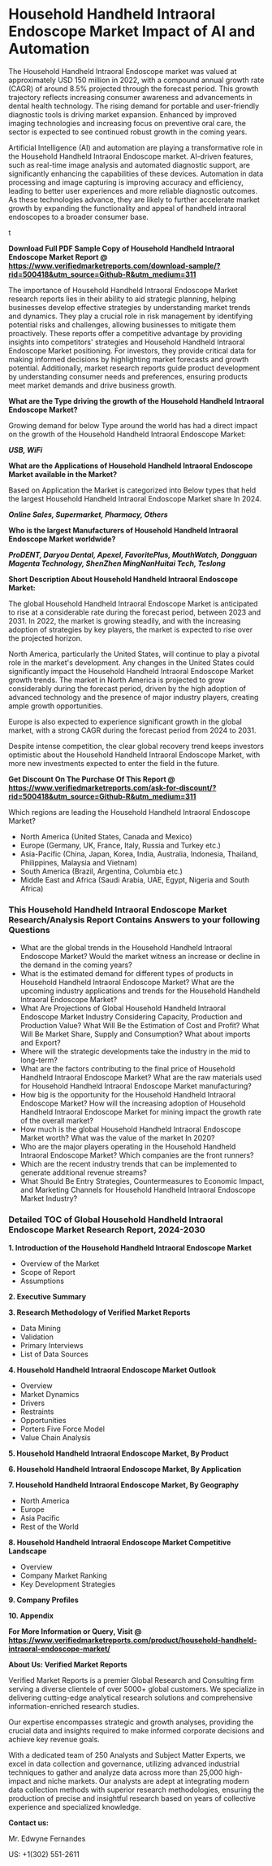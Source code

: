 <meta name="title" content="Global  Household Handheld Intraoral Endoscope Market Impact of AI and Automation"><meta name="description" content="  The Household Handheld Intraoral Endoscope market was valued at approximately USD 150 million in 2022, with a compound annual growth rate (CAGR) of around 8.5% proje"><meta name="title" content=" Household Handheld Intraoral Endoscope Market Size, Share, Scope, Trends, Growth, Opportunities, Analysis, Forecast"> <h1>Household Handheld Intraoral Endoscope Market Impact of AI and Automation</h1> <p>The Household Handheld Intraoral Endoscope market was valued at approximately USD 150 million in 2022, with a compound annual growth rate (CAGR) of around 8.5% projected through the forecast period. This growth trajectory reflects increasing consumer awareness and advancements in dental health technology. The rising demand for portable and user-friendly diagnostic tools is driving market expansion. Enhanced by improved imaging technologies and increasing focus on preventive oral care, the sector is expected to see continued robust growth in the coming years.</p> <p>Artificial Intelligence (AI) and automation are playing a transformative role in the Household Handheld Intraoral Endoscope market. AI-driven features, such as real-time image analysis and automated diagnostic support, are significantly enhancing the capabilities of these devices. Automation in data processing and image capturing is improving accuracy and efficiency, leading to better user experiences and more reliable diagnostic outcomes. As these technologies advance, they are likely to further accelerate market growth by expanding the functionality and appeal of handheld intraoral endoscopes to a broader consumer base.</p> t</p><p id="" class=""><strong>Download Full PDF Sample Copy of Household Handheld Intraoral Endoscope Market Report @ <a href="https://www.verifiedmarketreports.com/download-sample/?rid=500418&utm_source=Github-R&utm_medium=311" target="_blank">https://www.verifiedmarketreports.com/download-sample/?rid=500418&utm_source=Github-R&utm_medium=311</a></strong></p><p>The importance of&nbsp;Household Handheld Intraoral Endoscope Market research reports lies in their ability to aid strategic planning, helping businesses develop effective strategies by understanding market trends and dynamics. They play a crucial role in risk management by identifying potential risks and challenges, allowing businesses to mitigate them proactively. These reports offer a competitive advantage by providing insights into competitors' strategies and Household Handheld Intraoral Endoscope Market positioning. For investors, they provide critical data for making informed decisions by highlighting market forecasts and growth potential. Additionally, market research reports guide product development by understanding consumer needs and preferences, ensuring products meet market demands and drive business growth.</p><p><strong>What are the&nbsp;Type driving the growth of the Household Handheld Intraoral Endoscope Market?</strong></p><p id="" class="">Growing demand for below Type around the world has had a direct impact on the growth of the Household Handheld Intraoral Endoscope Market:</p><em><strong>USB, WiFi</strong></em></p><strong>What are the&nbsp;Applications&nbsp;of Household Handheld Intraoral Endoscope Market available in the Market?</strong></p><p id="" class="">Based on Application the Market is categorized into Below types that held the largest Household Handheld Intraoral Endoscope Market share In 2024.</p><em><strong>Online Sales, Supermarket, Pharmacy, Others</strong></em></p><strong>Who is the largest Manufacturers of Household Handheld Intraoral Endoscope Market worldwide?</strong></p><p><em><strong>ProDENT, Daryou Dental, Apexel, FavoritePlus, MouthWatch, Dongguan Magenta Technology, ShenZhen MingNanHuitai Tech, Teslong</strong></em></p><p id="" class=""><strong>Short Description About Household Handheld Intraoral Endoscope Market:</strong></p><p>The global Household Handheld Intraoral Endoscope Market is anticipated to rise at a considerable rate during the forecast period, between 2023 and 2031. In 2022, the market is growing steadily, and with the increasing adoption of strategies by key players, the market is expected to rise over the projected horizon.</p><p>North America, particularly the United States, will continue to play a pivotal role in the market's development. Any changes in the United States could significantly impact the Household Handheld Intraoral Endoscope Market growth trends. The market in North America is projected to grow considerably during the forecast period, driven by the high adoption of advanced technology and the presence of major industry players, creating ample growth opportunities.</p><p>Europe is also expected to experience significant growth in the global market, with a strong CAGR during the forecast period from 2024 to 2031.</p><p>Despite intense competition, the clear global recovery trend keeps investors optimistic about the Household Handheld Intraoral Endoscope Market, with more new investments expected to enter the field in the future.</p><p id="" class=""><strong>Get Discount On The Purchase Of This Report @ <a href="https://www.verifiedmarketreports.com/ask-for-discount/?rid=500418&utm_source=Github-R&utm_medium=311" target="_blank">https://www.verifiedmarketreports.com/ask-for-discount/?rid=500418&utm_source=Github-R&utm_medium=311</a></strong></p>Which regions are leading the Household Handheld Intraoral Endoscope Market?</p><ul><li>North America (United States, Canada and Mexico)</li><li>Europe (Germany, UK, France, Italy, Russia and Turkey etc.)</li><li>Asia-Pacific (China, Japan, Korea, India, Australia, Indonesia, Thailand, Philippines, Malaysia and Vietnam)</li><li>South America (Brazil, Argentina, Columbia etc.)</li><li>Middle East and Africa (Saudi Arabia, UAE, Egypt, Nigeria and South Africa)</li></ul><h3 id="" class="">This Household Handheld Intraoral Endoscope Market Research/Analysis Report Contains Answers to your following Questions</h3><ul><li>What are the global trends in the Household Handheld Intraoral Endoscope Market? Would the market witness an increase or decline in the demand in the coming years?</li><li>What is the estimated demand for different types of products in Household Handheld Intraoral Endoscope Market? What are the upcoming industry applications and trends for the Household Handheld Intraoral Endoscope Market?</li><li>What Are Projections of Global Household Handheld Intraoral Endoscope Market Industry Considering Capacity, Production and Production Value? What Will Be the Estimation of Cost and Profit? What Will Be Market Share, Supply and Consumption? What about imports and Export?</li><li>Where will the strategic developments take the industry in the mid to long-term?</li><li>What are the factors contributing to the final price of Household Handheld Intraoral Endoscope Market? What are the raw materials used for Household Handheld Intraoral Endoscope Market manufacturing?</li><li>How big is the opportunity for the Household Handheld Intraoral Endoscope Market? How will the increasing adoption of Household Handheld Intraoral Endoscope Market for mining impact the growth rate of the overall market?</li><li>How much is the global Household Handheld Intraoral Endoscope Market worth? What was the value of the market In 2020?</li><li>Who are the major players operating in the Household Handheld Intraoral Endoscope Market? Which companies are the front runners?</li><li>Which are the recent industry trends that can be implemented to generate additional revenue streams?</li><li>What Should Be Entry Strategies, Countermeasures to Economic Impact, and Marketing Channels for Household Handheld Intraoral Endoscope Market Industry?</li></ul><h3 id="" class="">Detailed TOC of Global Household Handheld Intraoral Endoscope Market Research Report, 2024-2030</h3><p id="" class=""><strong>1. Introduction of the Household Handheld Intraoral Endoscope Market</strong></p><ul><li>Overview of the Market</li><li>Scope of Report</li><li>Assumptions</li></ul><p id="" class=""><strong>2. Executive Summary</strong></p><p id="" class=""><strong>3. Research Methodology of Verified Market Reports</strong></p><ul><li>Data Mining</li><li>Validation</li><li>Primary Interviews</li><li>List of Data Sources</li></ul><p id="" class=""><strong>4. Household Handheld Intraoral Endoscope Market Outlook</strong></p><ul><li>Overview</li><li>Market Dynamics</li><li>Drivers</li><li>Restraints</li><li>Opportunities</li><li>Porters Five Force Model</li><li>Value Chain Analysis</li></ul><p id="" class=""><strong>5. Household Handheld Intraoral Endoscope Market, By Product</strong></p><p id="" class=""><strong>6. Household Handheld Intraoral Endoscope Market, By Application</strong></p><p id="" class=""><strong>7. Household Handheld Intraoral Endoscope Market, By Geography</strong></p><ul><li>North America</li><li>Europe</li><li>Asia Pacific</li><li>Rest of the World</li></ul><p id="" class=""><strong>8. Household Handheld Intraoral Endoscope Market Competitive Landscape</strong></p><ul><li>Overview</li><li>Company Market Ranking</li><li>Key Development Strategies</li></ul><p id="" class=""><strong>9. Company Profiles</strong></p><p id="" class=""><strong>10. Appendix</strong></p><p id="" class=""><strong>For More Information or Query, Visit @ <a href="https://www.verifiedmarketreports.com/product/household-handheld-intraoral-endoscope-market/" target="_blank">https://www.verifiedmarketreports.com/product/household-handheld-intraoral-endoscope-market/</a></strong></p><p id="" class=""><strong>About Us: Verified Market Reports</strong></p><p id="" class="">Verified Market Reports is a premier Global Research and Consulting firm serving a diverse clientele of over 5000+ global customers. We specialize in delivering cutting-edge analytical research solutions and comprehensive information-enriched research studies.</p><p id="" class="">Our expertise encompasses strategic and growth analyses, providing the crucial data and insights required to make informed corporate decisions and achieve key revenue goals.</p><p id="" class="">With a dedicated team of 250 Analysts and Subject Matter Experts, we excel in data collection and governance, utilizing advanced industrial techniques to gather and analyze data across more than 25,000 high-impact and niche markets. Our analysts are adept at integrating modern data collection methods with superior research methodologies, ensuring the production of precise and insightful research based on years of collective experience and specialized knowledge.</p><p id="" class=""><strong>Contact us:</strong></p><p id="" class="">Mr. Edwyne Fernandes</p><p id="" class="">US: +1(302) 551-2611</p>